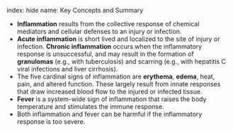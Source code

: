 index: hide
name: Key Concepts and Summary

  *  **Inflammation** results from the collective response of chemical mediators and cellular defenses to an injury or infection.
  *  **Acute inflammation** is short lived and localized to the site of injury or infection.  **Chronic inflammation** occurs when the inflammatory response is unsuccessful, and may result in the formation of  **granulomas** (e.g., with tuberculosis) and scarring (e.g., with hepatitis C viral infections and liver cirrhosis).
  * The five cardinal signs of inflammation are  **erythema**,  **edema**, heat, pain, and altered function. These largely result from innate responses that draw increased blood flow to the injured or infected tissue.
  *  **Fever** is a system-wide sign of inflammation that raises the body temperature and stimulates the immune response.
  * Both inflammation and fever can be harmful if the inflammatory response is too severe.

